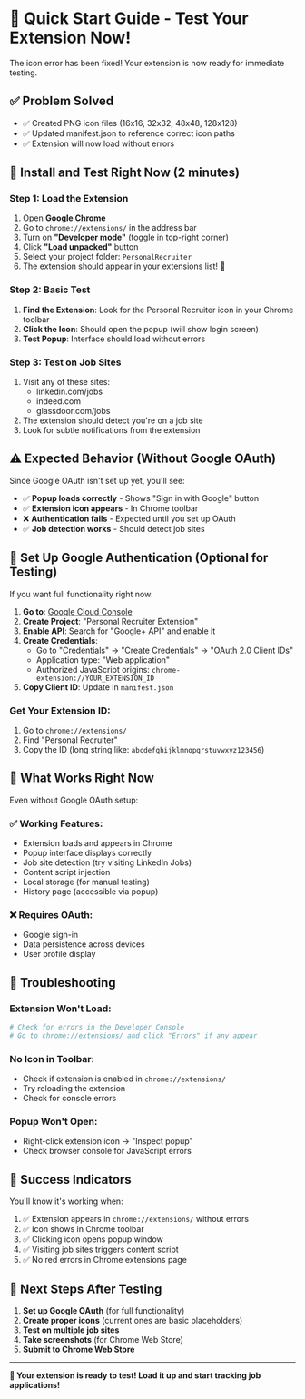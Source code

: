 # 🚀 Quick Start Guide - Test Your Extension Now!

The icon error has been fixed! Your extension is now ready for immediate testing.

## ✅ Problem Solved
- ✅ Created PNG icon files (16x16, 32x32, 48x48, 128x128)
- ✅ Updated manifest.json to reference correct icon paths
- ✅ Extension will now load without errors

## 🔧 Install and Test Right Now (2 minutes)

### Step 1: Load the Extension
1. Open **Google Chrome**
2. Go to `chrome://extensions/` in the address bar
3. Turn on **"Developer mode"** (toggle in top-right corner)
4. Click **"Load unpacked"** button
5. Select your project folder: `PersonalRecruiter`
6. The extension should appear in your extensions list! 🎉

### Step 2: Basic Test
1. **Find the Extension**: Look for the Personal Recruiter icon in your Chrome toolbar
2. **Click the Icon**: Should open the popup (will show login screen)
3. **Test Popup**: Interface should load without errors

### Step 3: Test on Job Sites
1. Visit any of these sites:
   - linkedin.com/jobs
   - indeed.com
   - glassdoor.com/jobs
2. The extension should detect you're on a job site
3. Look for subtle notifications from the extension

## ⚠️ Expected Behavior (Without Google OAuth)

Since Google OAuth isn't set up yet, you'll see:
- ✅ **Popup loads correctly** - Shows "Sign in with Google" button
- ✅ **Extension icon appears** - In Chrome toolbar
- ❌ **Authentication fails** - Expected until you set up OAuth
- ✅ **Job detection works** - Should detect job sites

## 🔑 Set Up Google Authentication (Optional for Testing)

If you want full functionality right now:

1. **Go to**: [Google Cloud Console](https://console.cloud.google.com/)
2. **Create Project**: "Personal Recruiter Extension"
3. **Enable API**: Search for "Google+ API" and enable it
4. **Create Credentials**: 
   - Go to "Credentials" → "Create Credentials" → "OAuth 2.0 Client IDs"
   - Application type: "Web application"
   - Authorized JavaScript origins: `chrome-extension://YOUR_EXTENSION_ID`
5. **Copy Client ID**: Update in `manifest.json`

### Get Your Extension ID:
1. Go to `chrome://extensions/`
2. Find "Personal Recruiter" 
3. Copy the ID (long string like: `abcdefghijklmnopqrstuvwxyz123456`)

## 🎯 What Works Right Now

Even without Google OAuth setup:

### ✅ Working Features:
- Extension loads and appears in Chrome
- Popup interface displays correctly
- Job site detection (try visiting LinkedIn Jobs)
- Content script injection
- Local storage (for manual testing)
- History page (accessible via popup)

### ❌ Requires OAuth:
- Google sign-in
- Data persistence across devices
- User profile display

## 🚨 Troubleshooting

### Extension Won't Load:
```bash
# Check for errors in the Developer Console
# Go to chrome://extensions/ and click "Errors" if any appear
```

### No Icon in Toolbar:
- Check if extension is enabled in `chrome://extensions/`
- Try reloading the extension
- Check for console errors

### Popup Won't Open:
- Right-click extension icon → "Inspect popup"
- Check browser console for JavaScript errors

## 🎉 Success Indicators

You'll know it's working when:
1. ✅ Extension appears in `chrome://extensions/` without errors
2. ✅ Icon shows in Chrome toolbar
3. ✅ Clicking icon opens popup window
4. ✅ Visiting job sites triggers content script
5. ✅ No red errors in Chrome extensions page

## 📱 Next Steps After Testing

1. **Set up Google OAuth** (for full functionality)
2. **Create proper icons** (current ones are basic placeholders)
3. **Test on multiple job sites**
4. **Take screenshots** (for Chrome Web Store)
5. **Submit to Chrome Web Store**

---

**🎯 Your extension is ready to test! Load it up and start tracking job applications!**
